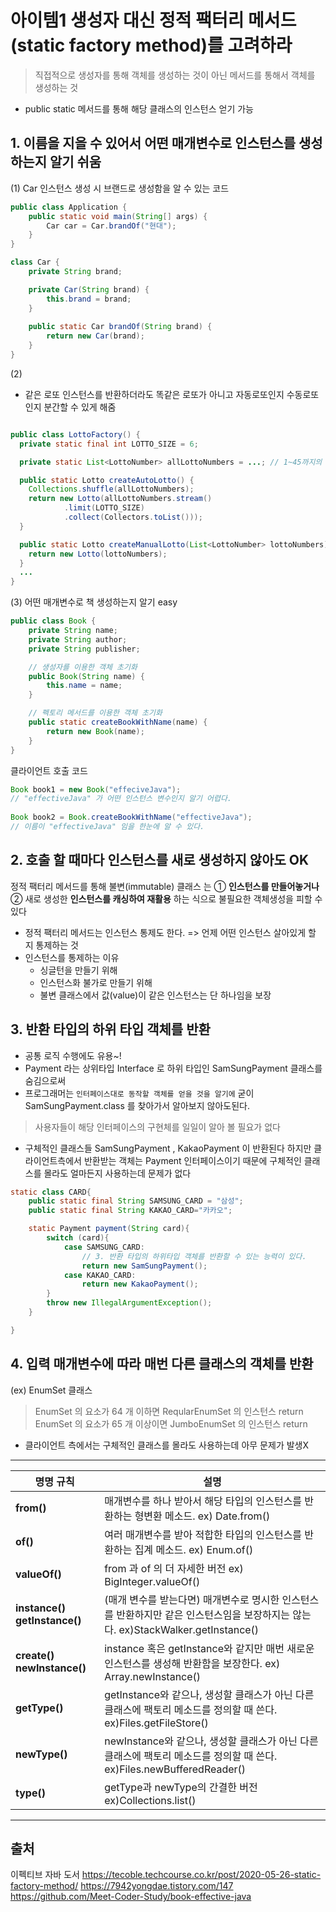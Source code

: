 # 아이템1 생성자 대신 정적 팩터리 메서드(static factory method)를 고려하라

> 직접적으로 생성자를 통해 객체를 생성하는 것이 아닌 메서드를 통해서 객체를 생성하는 것

- public static 메서드를 통해 해당 클래스의 인스턴스 얻기 가능 

## 1. 이름을 지을 수 있어서 어떤 매개변수로 인스턴스를 생성하는지 알기 쉬움 

(1) Car 인스턴스 생성 시 브랜드로 생성함을 알 수 있는 코드 
```java
public class Application {
    public static void main(String[] args) {
        Car car = Car.brandOf("현대");
    }
}

class Car {
    private String brand;

    private Car(String brand) {
        this.brand = brand;
    }
    
    public static Car brandOf(String brand) {
        return new Car(brand);
    }
}

```

(2)
- 같은 로또 인스턴스를 반환하더라도 똑같은 로또가 아니고 자동로또인지 수동로또인지 분간할 수 있게 해줌 
```java

public class LottoFactory() {
  private static final int LOTTO_SIZE = 6;

  private static List<LottoNumber> allLottoNumbers = ...; // 1~45까지의 로또 넘버

  public static Lotto createAutoLotto() {
    Collections.shuffle(allLottoNumbers);
    return new Lotto(allLottoNumbers.stream()
            .limit(LOTTO_SIZE)
            .collect(Collectors.toList()));
  }

  public static Lotto createManualLotto(List<LottoNumber> lottoNumbers) {
    return new Lotto(lottoNumbers);
  }
  ...
}

```
(3) 어떤 매개변수로 책 생성하는지 알기 easy
```java
public class Book {
    private String name;
    private String author;
    private String publisher;

    // 생성자를 이용한 객체 초기화
    public Book(String name) {
        this.name = name;
    }

    // 펙토리 메서드를 이용한 객체 초기화
    public static createBookWithName(name) {
        return new Book(name);
    }
}
```
클라이언트 호출 코드

```java
Book book1 = new Book("effeciveJava"); 
// "effectiveJava" 가 어떤 인스턴스 변수인지 알기 어렵다.
        
Book book2 = Book.createBookWithName("effectiveJava"); 
// 이름이 "effectiveJava" 임을 한눈에 알 수 있다.


```

## 2. 호출 할 때마다 인스턴스를 새로 생성하지 않아도 OK
정적 팩터리 메서드를 통해 불변(immutable) 클래스 는 
① **인스턴스를 만들어놓거나** 
② 새로 생성한 **인스턴스를 캐싱하여 재활용** 하는 식으로 
불필요한 객체생성을 피할 수 있다

- 정적 팩터리 메서드는 인스턴스 통제도 한다.
=> 언제 어떤 인스턴스 살아있게 할 지 통제하는 것 
- 인스턴스를 통제하는 이유
   - 싱글턴을 만들기 위해
   - 인스턴스화 불가로 만들기 위해
   - 불변 클래스에서 값(value)이 같은 인스턴스는 단 하나임을 보장

## 3. 반환 타입의 하위 타입 객체를 반환
- 공통 로직 수행에도 유용~!
- Payment 라는 상위타입 Interface 로 하위 타입인 SamSungPayment 클래스를 숨김으로써
- 프로그래머는 `인터페이스대로 동작할 객체를 얻을 것을 알기에`  굳이 SamSungPayment.class 를 찾아가서 알아보지 않아도된다.
> 사용자들이 해당 인터페이스의 구현체를 일일이 알아 볼 필요가 없다

- 구체적인 클래스들 SamSungPayment , KakaoPayment 이 반환된다 하지만 클라이언트측에서 반환받는 객체는 Payment 인터페이스이기 때문에 구체적인 클래스를 몰라도 얼마든지 사용하는데 문제가 없다

```java
static class CARD{
    public static final String SAMSUNG_CARD = "삼성";
    public static final String KAKAO_CARD="카카오";

    static Payment payment(String card){
        switch (card){
            case SAMSUNG_CARD:
                // 3. 반환 타입의 하위타입 객체를 반환할 수 있는 능력이 있다.
                return new SamSungPayment();
            case KAKAO_CARD:
                return new KakaoPayment();
        }
        throw new IllegalArgumentException();
    }

}
```

## 4. 입력 매개변수에 따라 매번 다른 클래스의 객체를 반환
(ex) EnumSet 클래스
> EnumSet 의 요소가 64 개 이하면 ReqularEnumSet 의 인스턴스 return
EnumSet 의 요소가 65 개 이상이면 JumboEnumSet 의 인스턴스 return

- 클라이언트 측에서는 구체적인 클래스를 몰라도 사용하는데 아무 문제가 발생X

_______________

| **명명 규칙**                  | **설명**                                                     |
| ------------------------------ | ------------------------------------------------------------ |
| **from()**                     | 매개변수를 하나 받아서 해당 타입의 인스턴스를 반환하는 형변환 메소드.                                                                                                 ex) Date.from() |
| **of()**                       | 여러 매개변수를 받아 적합한 타입의 인스턴스를 반환하는 집계 메소드.                                                                                                    ex) Enum.of() |
| **valueOf()**                  | from 과 of 의 더 자세한 버전                                                                                                                                                                            ex) BigInteger.valueOf() |
| **instance()  getInstance()**  | (매개 변수를 받는다면) 매개변수로 명시한 인스턴스를 반환하지만 같은 인스턴스임을 보장하지는 않는다.                                                        ex)StackWalker.getInstance() |
| **create()** **newInstance()** | instance 혹은 getInstance와 같지만 매번 새로운 인스턴스를 생성해 반환함을 보장한다.                                                                                       ex) Array.newInstance() |
| **getType()**                  | getInstance와 같으나, 생성할 클래스가 아닌 다른 클래스에 팩토리 메소드를 정의할 때 쓴다.                                                                             ex)Files.getFileStore() |
| **newType()**                  | newInstance와 같으나, 생성할 클래스가 아닌 다른 클래스에 팩토리 메소드를 정의할 때 쓴다.                                                                                 ex)Files.newBufferedReader() |
| **type()**                     | getType과 newType의 간결한 버전                                                                                                                                                                                  ex)Collections.list() |

---

## 출처
이펙티브 자바 도서
https://tecoble.techcourse.co.kr/post/2020-05-26-static-factory-method/
https://7942yongdae.tistory.com/147 
https://github.com/Meet-Coder-Study/book-effective-java
